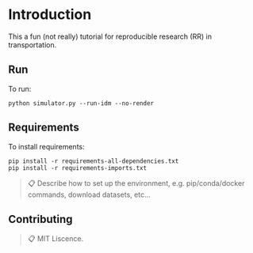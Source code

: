 # Introduction

This a fun (not really) tutorial for reproducible research (RR) in transportation.  

## Run

To run:

```
python simulator.py --run-idm --no-render
```


## Requirements

To install requirements:

```setup
pip install -r requirements-all-dependencies.txt
pip install -r requirements-imports.txt

```

>📋  Describe how to set up the environment, e.g. pip/conda/docker commands, download datasets, etc...


## Contributing

>📋  MIT Liscence. 
